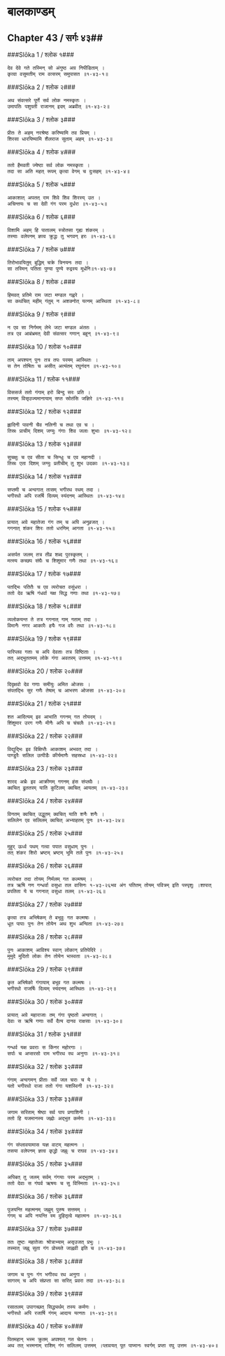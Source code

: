 बालकाण्डम्
===============================


## Chapter 43  / सर्गः ४३##


###Slōka 1 / श्लोक १###


    देव देवे गते तस्मिन् सो अंगुष्ठ अग्र निपीडिताम् ।
    कृत्वा वसुमतीम् राम वत्सरम् समुपासत ॥१-४३-१॥


###Slōka 2 / श्लोक २###


    अथ संवत्सरे पूर्णे सर्व लोक नमस्कृतः ।
    उमापतिः पशुपती राजानम् इदम् अब्रवीत् ॥१-४३-२॥


###Slōka 3 / श्लोक ३###


    प्रीतः ते अहम् नरश्रेष्ठ करिष्यामि तव प्रियम् ।
    शिरसा धारयिष्यामि शैलराज सुताम् अहम् ॥१-४३-३॥


###Slōka 4 / श्लोक ४###


    ततो हैमवती ज्येष्ठा सर्व लोक नमस्कृता ।
    तदा सा अति महत् रूपम् कृत्वा वेगम् च दुःसहम् ॥१-४३-४॥


###Slōka 5 / श्लोक ५###


    आकाशात् अपतत् राम शिवे शिव शिरस्य् उत ।
    अचिन्तयः च सा देवी गंग परम दुर्धरा ॥१-४३-५॥


###Slōka 6 / श्लोक ६###


    विशामि अहम् हि पातालम् स्त्रोतसा गृह्य शंकरम् ।
    तस्याः वलेपनम् ज्ञत्व क्रुद्धः तु भगवन् हरः ॥१-४३-६॥


###Slōka 7 / श्लोक ७###


    तिरोभावयितुम् बुद्धिम् चक्रे त्रिनयनः तदा ।
    सा तस्मिन् पतिता पुण्या पुण्ये रुद्रस्य मूर्धनि॥१-४३-७॥


###Slōka 8 / श्लोक ८###


    हिमवत् प्रतिमे राम जटा मण्डल गह्वरे ।
    सा कथंचित् महीम् गंतुम् न अशक्नोत् यत्नम् आस्थिता ॥१-४३-८॥


###Slōka 9 / श्लोक ९###


    न एव सा निर्गमम् लेभे जटा मण्डल अंततः ।
    तत्र एव आबंभ्रमत् देवी संवत्सर गणान् बहून् ॥१-४३-९॥


###Slōka 10 / श्लोक १०###


    ताम् अपश्यन् पुनः तत्र तपः परमम् आस्थितः ।
    स तेन तोषितः च असीत् अत्यंतम् रघुनंदन ॥१-४३-१०॥


###Slōka 11 / श्लोक ११###


    विससर्ज ततो गंगाम् हरो बिन्दु सरः प्रति ।
    तस्यम् विसृउज्यमानायाम् सप्त स्रोतंसि जज्ञिरे ॥१-४३-११॥


###Slōka 12 / श्लोक १२###


    ह्लादिनी पावनी चैव नलिनी च तथा एव च ।
    तिस्रः प्राचीम् दिशम् जग्मुः गंगाः शिव जलाः शुभाः ॥१-४३-१२॥


###Slōka 13 / श्लोक १३###


    सुचक्षुः च एव सीता च सिन्धुः च एव महानदी ।
    तिस्रः एता दिशम् जग्मुः प्रतीचीम् तु शुभ उदकाः ॥१-४३-१३॥


###Slōka 14 / श्लोक १४###


    सप्तमी च अन्वगात् तासम् भगीरथ रथम् तदा ।
    भगीरथो अपि रजर्षि दिव्यम् स्यंदनम् आस्थितः ॥१-४३-१४॥


###Slōka 15 / श्लोक १५###


    प्रायात् अग्रे महातेजा गंग तम् च अपि अनुव्रजत् ।
    गगनात् शंकर शिरः ततो धरणिम् आगता ॥१-४३-१५॥


###Slōka 16 / श्लोक १६###


    असर्पत जलम् तत्र तीव्र शब्द पुरस्कृतम् ।
    मत्स्य कच्छप संघैः च शिशुमार गणैः तथा ॥१-४३-१६॥


###Slōka 17 / श्लोक १७###


    पतद्भिः पतितैः च एव व्यरोचत वसुंधरा ।
    ततो देव ऋषि गंधर्वा यक्ष सिद्ध गणाः तथा ॥१-४३-१७॥


###Slōka 18 / श्लोक १८###


    व्यलोकयन्त ते तत्र गगनात् गाम् गताम् तदा ।
    विमानैः नगर आकारैः हयैः गज वरैः तथा ॥१-४३-१८॥


###Slōka 19 / श्लोक १९###


    पारिप्लव गताः च अपि देवताः तत्र विष्ठिताः ।
    तत् अद्भुततमम् लोके गंगा अवतरम् उत्तमम् ॥१-४३-१९॥


###Slōka 20 / श्लोक २०###


    दिदृक्षवो देव गणाः समीयुः अमित ओजसः ।
    संपतद्भिः सुर गणैः तेषाम् च आभरण ओजसा ॥१-४३-२०॥


###Slōka 21 / श्लोक २१###


    शत आदित्यम् इव आभाति गगनम् गत तोयदम् ।
    शिंशुमार उरग गणैः मीनैः अपि च चंचलैः ॥१-४३-२१॥


###Slōka 22 / श्लोक २२###


    विद्युद्भिः इव विक्षिप्तैः आकाशम् अभवत् तदा ।
    पाण्डुरैः सलिल उत्पीडैः कीर्यमाणैः सहस्रधा ॥१-४३-२२॥


###Slōka 23 / श्लोक २३###


    शारद अभ्रैः इव आक्रीणम् गगनम् हंस संप्लवैः ।
    क्वचित् द्रुततरम् याति कुटिलम् क्वचित् आयतम् ॥१-४३-२३॥


###Slōka 24 / श्लोक २४###


    विनतम् क्वचित् उद्धूतम् क्वचित् याति शनैः शनैः ।
    सलिलेन एव सलिलम् क्वचित् अभ्याहतम् पुनः ॥१-४३-२४॥


###Slōka 25 / श्लोक २५###


    मुहुर् ऊर्ध्व पथम् गत्वा पपात वसुधाम् पुनः ।
    तत् शंकर शिरो भ्रष्टम् भ्रष्टम् भूमि तले पुनः ॥१-४३-२५॥


###Slōka 26 / श्लोक २६###


    व्यरोचत तदा तोयम् निर्मलम् गत कल्मषम् ।
    तत्र ऋषि गण गन्धर्वा वसुधा तल वासिनः १-४३-२६भव अंग पतितम् तोयम् पवित्रम् इति पस्पृशुः ।शापात् प्रपतिता ये च गगनात् वसुधा तलम् ॥१-४३-२६॥


###Slōka 27 / श्लोक २७###


    कृत्वा तत्र अभिषेकम् ते बभूवुः गत कल्मषाः ।
    धूत पापाः पुनः तेन तोयेन अथ शुभ अन्विता ॥१-४३-२७॥


###Slōka 28 / श्लोक २८###


    पुनः आकाशम् आविश्य स्वान् लोकान् प्रतिपेदिरे ।
    मुमुदे मुदितो लोकः तेन तोयेन भास्वता ॥१-४३-२८॥


###Slōka 29 / श्लोक २९###


    कृत अभिषेको गंगायाम् बभूव गत कल्मषः ।
    भगीरथो राजर्षिः दिव्यम् स्यंदनम् आस्थितः ॥१-४३-२९॥


###Slōka 30 / श्लोक ३०###


    प्रायात् अग्रे महाराजाः तम् गंगा पृष्ठतो अन्वगात् ।
    देवाः स ऋषि गणाः सर्वे दैत्य दानव राक्षसाः ॥१-४३-३०॥


###Slōka 31 / श्लोक ३१###


    गन्धर्व यक्ष प्रवराः स किंनर महोरगाः ।
    सर्पाः च अप्सरसो राम भगीरथ रथ अनुगाः ॥१-४३-३१॥


###Slōka 32 / श्लोक ३२###


    गंगाम् अन्वगमन् प्रीताः सर्वे जल चराः च ये ।
    यतो भगीरथो राजा ततो गंगा यशस्विनी ॥१-४३-३२॥


###Slōka 33 / श्लोक ३३###


    जगाम सरिताम् श्रेष्ठा सर्व पाप प्रणाशिनी ।
    ततो हि यजमानस्य जह्नोः अद्भुत कर्मणः ॥१-४३-३३॥


###Slōka 34 / श्लोक ३४###


    गंग संप्लावयामास यज्ञ वाटम् महत्मनः ।
    तसया वलेपनम् ज्ञत्व कृद्धो जह्नुः च राघव ॥१-४३-३४॥


###Slōka 35 / श्लोक ३५###


    अपिबत् तु जलम् सर्वम् गंगयाः परम अद्भुतम् ।
    ततो देवाः स गंघर्व ऋषयः च सु विस्मिताः ॥१-४३-३५॥


###Slōka 36 / श्लोक ३६###


    पूजयन्ति महत्मनम् जह्नुम् पुरुष सत्तमम् ।
    गंगम् च अपि नयन्ति स्म दुहितृत्वे महात्मनः ॥१-४३-३६॥


###Slōka 37 / श्लोक ३७###


    ततः तुष्टः महातेजाः श्रोत्राभ्याम् असृउजत् प्रभुः ।
    तस्मात् जह्नु सुता गंग प्रोच्यते जाह्नवी इति च ॥१-४३-३७॥


###Slōka 38 / श्लोक ३८###


    जगाम च पुनः गंग भगीरथ रथ अनुगा ।
    सागरम् च अपि संप्रप्ता सा सरित् प्रवरा तदा ॥१-४३-३८॥


###Slōka 39 / श्लोक ३९###


    रसातलम् उपागच्छत् सिद्ध्यर्थम् तस्य कर्मणः ।
    भगीरथो अपि रजार्षि गंगम् आदाय यत्नतः ॥१-४३-३९॥


###Slōka 40 / श्लोक ४०###


    पितमहान् भस्म क्रुतम् अपश्यत् गत चेतनः ।
    अथ तत् भस्मनाम् राशिम् गंग सलिलम् उत्तमम् ।प्लावयत् पूत पाप्मानः स्वर्गम् प्रप्ता रघु उत्तम ॥१-४३-४०॥


